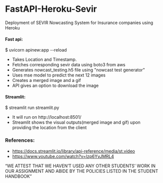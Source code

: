 # FastAPI-Heroku-Sevir
Deployment of SEVIR Nowcasting System for Insurance companies using Heroku

#### Fast api:
$ uvicorn apinew:app --reload

- Takes Location and Timestamp.
- Fetches corresponding sevir data using boto3 from aws 
- Generates nowcast_testing.h5 file using "nowcast test generator"
- Uses mse model to predict the next 12 images
- Creates a merged image and a gif
- API gives an option to download the image



#### Streamlit:
$ streamlit run streamlit.py

- It will run on http://localhost:8501/ 
- Streamlit shows the visual outputs(merged image and gif) upon providing the location from the client


### References:
- https://docs.streamlit.io/library/api-reference/media/st.video
- https://www.youtube.com/watch?v=lzp6YvJMRL4


“WE ATTEST THAT WE HAVEN’T USED ANY OTHER STUDENTS’ WORK IN OUR ASSIGNMENT AND ABIDE BY THE POLICIES LISTED IN THE STUDENT HANDBOOK”
